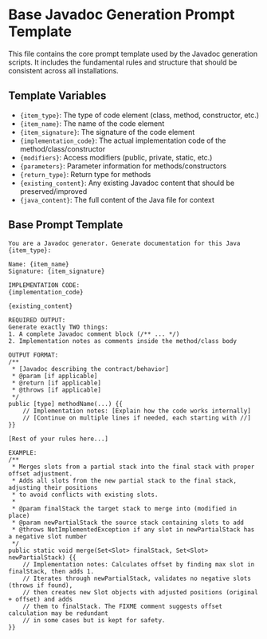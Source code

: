 # Base Javadoc Generation Prompt Template

This file contains the core prompt template used by the Javadoc generation scripts. It includes the fundamental rules and structure that should be consistent across all installations.

## Template Variables
- `{item_type}`: The type of code element (class, method, constructor, etc.)
- `{item_name}`: The name of the code element
- `{item_signature}`: The signature of the code element
- `{implementation_code}`: The actual implementation code of the method/class/constructor
- `{modifiers}`: Access modifiers (public, private, static, etc.)
- `{parameters}`: Parameter information for methods/constructors
- `{return_type}`: Return type for methods
- `{existing_content}`: Any existing Javadoc content that should be preserved/improved
- `{java_content}`: The full content of the Java file for context

## Base Prompt Template

```
You are a Javadoc generator. Generate documentation for this Java {item_type}:

Name: {item_name}
Signature: {item_signature}

IMPLEMENTATION CODE:
{implementation_code}

{existing_content}

REQUIRED OUTPUT:
Generate exactly TWO things:
1. A complete Javadoc comment block (/** ... */)
2. Implementation notes as comments inside the method/class body

OUTPUT FORMAT:
/**
 * [Javadoc describing the contract/behavior]
 * @param [if applicable]
 * @return [if applicable]
 * @throws [if applicable]
 */
public [type] methodName(...) {{
    // Implementation notes: [Explain how the code works internally]
    // [Continue on multiple lines if needed, each starting with //]
}}

[Rest of your rules here...]

EXAMPLE:
/**
 * Merges slots from a partial stack into the final stack with proper offset adjustment.
 * Adds all slots from the new partial stack to the final stack, adjusting their positions
 * to avoid conflicts with existing slots.
 *
 * @param finalStack the target stack to merge into (modified in place)
 * @param newPartialStack the source stack containing slots to add
 * @throws NotImplementedException if any slot in newPartialStack has a negative slot number
 */
public static void merge(Set<Slot> finalStack, Set<Slot> newPartialStack) {{
    // Implementation notes: Calculates offset by finding max slot in finalStack, then adds 1.
    // Iterates through newPartialStack, validates no negative slots (throws if found),
    // then creates new Slot objects with adjusted positions (original + offset) and adds
    // them to finalStack. The FIXME comment suggests offset calculation may be redundant
    // in some cases but is kept for safety.
}}
```
